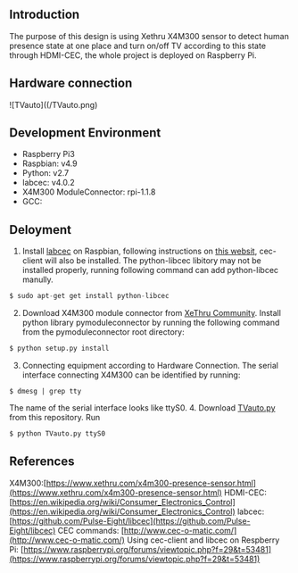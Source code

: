 ## Introduction

The purpose of this design is using Xethru X4M300 sensor to detect human presence state at one place and turn on/off TV according to this state through HDMI-CEC, the whole project is deployed on Raspberry Pi.


## Hardware connection 

![TVauto]((/TVauto.png)

## Development Environment

* Raspberry Pi3
* Raspbian: v4.9
* Python: v2.7 
* labcec: v4.0.2
* X4M300 ModuleConnector: rpi-1.1.8  
* GCC: 

## Deloyment


1. Install [labcec](https://github.com/Pulse-Eight/libcec) on Raspbian, following instructions on [this websit](https://github.com/Pulse-Eight/libcec/wiki/Raspberry-Pi-set-up), cec-client will also be installed. The python-libcec libitory may not be installed properly, running following command can add python-libcec manully.
```python
$ sudo apt-get get install python-libcec
```
2. Download X4M300 module connector from [XeThru Community](https://www.xethru.com/community/resources/module-connector-raspberry-pi.81/). Install python library pymoduleconnector by running the following command from the pymoduleconnector root directory:
```python
$ python setup.py install
```
3. Connecting equipment according to Hardware Connection. The serial interface connecting X4M300 can be identified by running:
```
$ dmesg | grep tty
```
The name of the serial interface looks like ttyS0.
4. Download [TVauto.py](https://github.com/charlieshao5189/TV-auto-on-off/blob/master/TVauto.py) from this repository. Run
 ```python
$ python TVauto.py ttyS0
```
 
## References
X4M300:[https://www.xethru.com/x4m300-presence-sensor.html](https://www.xethru.com/x4m300-presence-sensor.html)
HDMI-CEC:[https://en.wikipedia.org/wiki/Consumer_Electronics_Control](https://en.wikipedia.org/wiki/Consumer_Electronics_Control)
labcec:[https://github.com/Pulse-Eight/libcec](https://github.com/Pulse-Eight/libcec)
CEC commands: [http://www.cec-o-matic.com/](http://www.cec-o-matic.com/)
Using  cec-client and libcec on Respberry Pi: [https://www.raspberrypi.org/forums/viewtopic.php?f=29&t=53481](https://www.raspberrypi.org/forums/viewtopic.php?f=29&t=53481)
